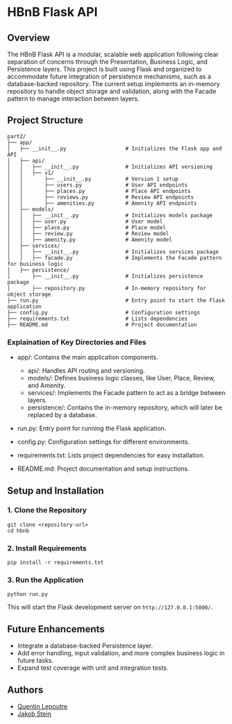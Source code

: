 # HBnB Flask API

## Overview

The HBnB Flask API is a modular, scalable web application following clear
separation of concerns through the Presentation, Business Logic, and Persistence
layers. This project is built using Flask and organized to accommodate future
integration of persistence mechanisms, such as a database-backed repository. The
current setup implements an in-memory repository to handle object storage and
validation, along with the Facade pattern to manage interaction between layers.

## Project Structure

```
part2/
├── app/
│   ├── __init__.py                   # Initializes the Flask app and API
│   ├── api/
│   │   ├── __init__.py               # Initializes API versioning
│   │   ├── v1/
│   │       ├── __init__.py           # Version 1 setup
│   │       ├── users.py              # User API endpoints
│   │       ├── places.py             # Place API endpoints
│   │       ├── reviews.py            # Review API endpoints
│   │       ├── amenities.py          # Amenity API endpoints
│   ├── models/
│   │   ├── __init__.py               # Initializes models package
│   │   ├── user.py                   # User model
│   │   ├── place.py                  # Place model
│   │   ├── review.py                 # Review model
│   │   ├── amenity.py                # Amenity model
│   ├── services/
│   │   ├── __init__.py               # Initializes services package
│   │   ├── facade.py                 # Implements the Facade pattern for business logic
│   ├── persistence/
│       ├── __init__.py               # Initializes persistence package
│       ├── repository.py             # In-memory repository for object storage
├── run.py                            # Entry point to start the Flask application
├── config.py                         # Configuration settings
├── requirements.txt                  # Lists dependencies
├── README.md                         # Project documentation
```

### Explaination of Key Directories and Files

* app/: Contains the main application components.
    
  * api/: Handles API routing and versioning.
  * models/: Defines business logic classes, like User, Place, Review, and Amenity.
  * services/: Implements the Facade pattern to act as a bridge between layers.
  * persistence/: Contains the in-memory repository, which will later be replaced by a database.

* run.py: Entry point for running the Flask application.
* config.py: Configuration settings for different environments.
* requirements.txt: Lists project dependencies for easy installation.
* README.md: Project documentation and setup instructions.


## Setup and Installation

### 1. Clone the Repository

```
git clone <repository-url>
cd hbnb
```

### 2. Install Requirements

```
pip install -r requirements.txt
```

### 3. Run the Application

```
python run.py
```

This will start the Flask development server on ```http://127.0.0.1:5000/```.


## Future Enhancements

* Integrate a database-backed Persistence layer.
* Add error handling, input validation, and more complex business logic in future tasks.
* Expand test coverage with unit and integration tests.

## Authors

* [Quentin Lepoutre](https://github.com/MrKay12)
* [Jakob Stein](https://github.com/SeasonofBeaver)
